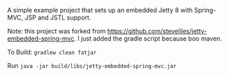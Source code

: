 A simple example project that sets up an embedded Jetty 8 with Spring-MVC, JSP and JSTL support.

Note: this project was forked from https://github.com/steveliles/jetty-embedded-spring-mvc.  I just added the gradle script because boo maven.

To Build:
`gradlew clean fatjar`

Run
`java -jar build/libs/jetty-embedded-spring-mvc.jar`
